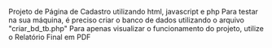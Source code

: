 Projeto de Página de Cadastro utilizando html, javascript e php
Para testar na sua máquina, é preciso criar o banco de dados utilizando o arquivo "criar_bd_tb.php"
Para apenas visualizar o funcionamento do projeto, utilize o Relatório Final em PDF
